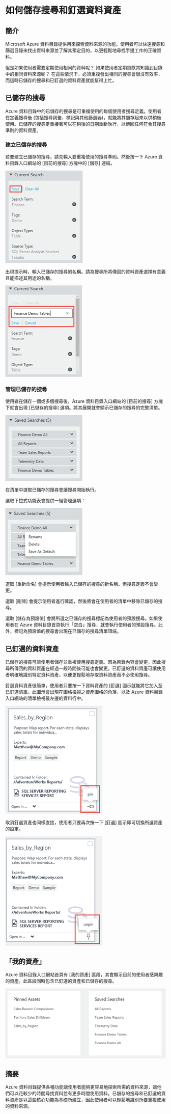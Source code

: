<properties
   pageTitle="如何儲存搜尋和釘選資料資產"
   description="強調 Azure 資料目錄中用於儲存資料來源和資料資產以供稍後重複使用之功能的操作說明文章。"
   services="data-catalog"
   documentationCenter=""
   authors="steelanddata"
   manager="NA"
   editor=""
   tags=""/>
<tags
   ms.service="data-catalog"
   ms.devlang="NA"
   ms.topic="get-started-article"
   ms.tgt_pltfrm="NA"
   ms.workload="data-catalog"
   ms.date="03/30/2016"
   ms.author="maroche"/>

# 如何儲存搜尋和釘選資料資產

## 簡介

Microsoft Azure 資料目錄提供用來探索資料來源的功能。使用者可以快速搜尋和篩選目錄來找出資料來源並了解其預定目的，以更輕鬆地尋找手邊工作的正確資料。

但是如果使用者需要定期使用相同的資料呢？ 如果使用者定期貢獻其知識到目錄中的相同資料來源呢？ 在這些情況下，必須重複發出相同的搜尋會很沒有效率，而這時已儲存的搜尋和已釘選的資料資產就能幫得上忙。

## 已儲存的搜尋

Azure 資料目錄中的已儲存的搜尋是可重複使用的每個使用者搜尋定義。使用者在定義搜尋後 (包括搜尋詞彙、標記與其他篩選器)，就能將其儲存起來以供稍後使用。已儲存的搜尋定義接著可以在稍後的日期重新執行，以傳回任何符合其搜尋準則的資料資產。

### 建立已儲存的搜尋

若要建立已儲存的搜尋，請先輸入要重複使用的搜尋準則。然後按一下 Azure 資料目錄入口網站的 [目前的搜尋] 方塊中的 [儲存] 連結。

 ![選取 [儲存] 以儲存目前的搜尋設定](./media/data-catalog-how-to-save-pin/01-save-option.png)

出現提示時，輸入已儲存的搜尋的名稱。請為搜尋所將傳回的資料資產選擇有意義且能描述其用途的名稱。

 ![提供已儲存的搜尋的名稱](./media/data-catalog-how-to-save-pin/02-name.png)

### 管理已儲存的搜尋

使用者在儲存一個或多個搜尋後，Azure 資料目錄入口網站的 [目前的搜尋] 方塊下就會出現 [已儲存的搜尋] 選項。將其展開就會顯示已儲存的搜尋的完整清單。

 ![已儲存的搜尋的清單](./media/data-catalog-how-to-save-pin/03-list.png)

在清單中選取已儲存的搜尋會讓搜尋開始執行。

選取下拉式功能表會提供一組管理選項：

 ![用於管理已儲存的搜尋的選項](./media/data-catalog-how-to-save-pin/04-managing.png)

選取 [重新命名] 會提示使用者輸入已儲存的搜尋的新名稱。但搜尋定義不會變更。

選取 [刪除] 會提示使用者進行確認，然後將會在使用者的清單中移除已儲存的搜尋。

選取 [儲存為預設值] 會將所選之已儲存的搜尋標記為使用者的預設搜尋。如果使用者在 Azure 資料目錄首頁執行「空白」搜尋，就會執行使用者的預設搜尋。此外，標記為預設值的搜尋會出現在已儲存的搜尋清單頂端。

## 已釘選的資料資產

已儲存的搜尋可讓使用者儲存並重複使用搜尋定義。因為目錄內容會變更，因此搜尋所傳回的資料資產在經過一段時間後可能也會變更。已釘選的資料資產可讓使用者明確地識別特定資料資產，以便更輕鬆地存取資料資產而不必使用搜尋。

釘選資料資產很簡單，使用者只要按一下資料資產的 [釘選] 圖示就能將它加入至已釘選清單。此圖示會出現在圖格檢視之資產圖格的角落，以及 Azure 資料目錄入口網站的清單檢視最左邊的資料行中。

![釘選資料資產](./media/data-catalog-how-to-save-pin/05-pinning.png)

取消釘選資產也同樣直接，使用者只要再次按一下 [釘選] 圖示即可切換所選資產的設定。

![取消釘選資料資產](./media/data-catalog-how-to-save-pin/06-unpinning.png)

## 「我的資產」
Azure 資料目錄入口網站首頁有 [我的資產] 區段，其會顯示目前的使用者感興趣的資產。此區段同時包含已釘選的資產和已儲存的搜尋。

![首頁上的 [我的資產]](./media/data-catalog-how-to-save-pin/07-my-assets.png)

## 摘要
Azure 資料目錄提供各種功能讓使用者能夠更容易地探索所需的資料來源，讓他們可以花較少的時間尋找資料並有更多時間使用資料。已儲存的搜尋和已釘選的資料資產是以這些核心功能為基礎所建立，因此使用者可以輕鬆地識別所要重複使用的資料來源。

<!---HONumber=AcomDC_0330_2016-->